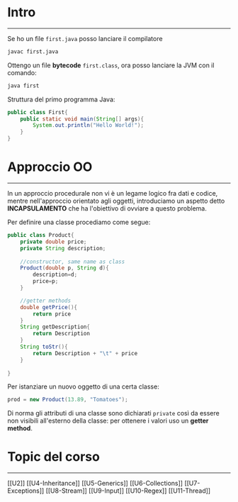 # Intro
---
Se ho un file `first.java` posso lanciare il compilatore

```bash
javac first.java
```

Ottengo un file **bytecode** `first.class`, ora posso lanciare la JVM con il comando: 

```bash
java first
```

Struttura del primo programma Java:

```java
public class First{
	public static void main(String[] args){
		System.out.println("Hello World!");
	}
}
```

# Approccio OO
---
In un approccio procedurale non vi è un legame logico fra dati e codice, mentre nell'approccio orientato agli oggetti, introduciamo un aspetto detto **INCAPSULAMENTO** che ha l'obiettivo di ovviare a questo problema.

Per definire una classe procediamo come segue:

```java
public class Product{
	private double price;
	private String description;
	
	//constructor, same name as class
	Product(double p, String d){
		description=d;
		price=p;
	}

	//getter methods
	double getPrice(){
		return price
	}
	String getDescription{
		return Description	
	}
	String toStr(){
		return Description + "\t" + price
	}
	
}
```

Per istanziare un nuovo oggetto di una certa classe:

```java
prod = new Product(13.89, "Tomatoes");
```

Di norma gli attributi di una classe sono dichiarati `private` così da essere non visibili all'esterno della classe: per ottenere i valori uso un **getter method**.

# Topic del corso
---
[[U2]]
[[U4-Inheritance]]
[[U5-Generics]]
[[U6-Collections]]
[[U7-Exceptions]]
[[U8-Stream]]
[[U9-Input]]
[[U10-Regex]]
[[U11-Thread]]